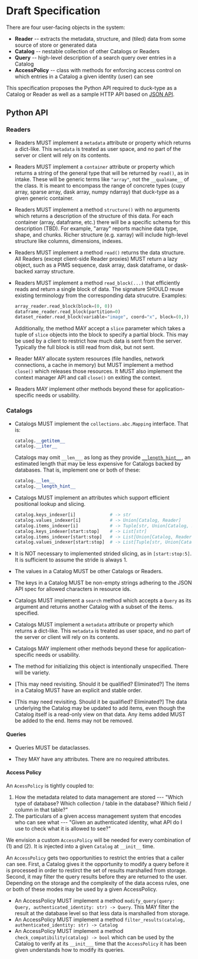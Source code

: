 # Draft Specification

There are four user-facing objects in the system:

* **Reader** -- extracts the metadata, structure, and (tiled) data from some
  source of store or generated data
* **Catalog** -- nestable collection of other Catalogs or Readers
* **Query** -- high-level description of a search query over entries in a
  Catalog
* **AccessPolicy** -- class with methods for enforcing access control on which
  entries in a Catalog a given identity (user) can see

This specification proposes the Python API required to duck-type as a Catalog or
Reader as well as a sample HTTP API based on
[JSON API](https://jsonapi.org/).

## Python API

### Readers

* Readers MUST implement a ``metadata`` attribute or property which returns
  a dict-like. This ``metadata`` is treated as user space, and no part of the
  server or client will rely on its contents.

* Readers MUST implement a ``container`` attribute or property which returns
  a string of the general type that will be returned by ``read()``, as in
  intake. These will be generic terms like ``"array"``, not the
  ``__qualname__`` of the class. It is meant to encompass the range of concrete
  types (cupy array, sparse array, dask array, numpy ndarray) that duck-type as
  a given generic container.

* Readers MUST implement a method ``structure()`` with no arguments
  which returns a description of the structure of this data. For each container
  (array, dataframe, etc.) there will be a specific schema for this description
  (TBD). For example, "array" reports machine data type, shape, and chunks.
  Richer structure (e.g. xarray) will include high-level structure like columns,
  dimensions, indexes.

* Readers MUST implement a method ``read()`` returns the data structure. All
  Readers (except client-side Reader proxies) MUST return a lazy object, such as
  a PIMS sequence, dask array, dask dataframe, or dask-backed xarray structure.

* Readers MUST implement a method ``read_block(...)`` that efficiently reads and
  return a single block of data. The signature SHOULD reuse existing terminology
  from the corresponding data strucutre. Examples:

  ```py
  array_reader.read_block(block=(0, 0))
  dataframe_reader.read_block(partition=0)
  dataset_reader.read_block(variable="image", coord="x", block=(0,))
  ```

  Additionally, the method MAY accept a ``slice`` parameter which takes a tuple
  of ``slice`` objects into the block to specify a partial block. This may be
  used by a client to restrict how much data is sent from the server. Typically
  the full block is still read from disk, but not sent.

* Reader MAY allocate system resources (file handles, network connections, a
  cache in memory) but MUST implement a method ``close()`` which releases those
  resources. It MUST also implement the context manager API and call ``close()``
  on exiting the context.

* Readers MAY implement other methods beyond these for application-specific
  needs or usability.

### Catalogs

* Catalogs MUST implement the ``collections.abc.Mapping`` interface. That is:

  ```python
  catalog.__getitem__
  catalog.__iter__
  ```

  Catalogs may omit ``__len___`` as long as they provide
  [``__length_hint__``](https://www.python.org/dev/peps/pep-0424/), an estimated
  length that may be less expensive for Catalogs backed by databases. That is,
  implement one or both of these:

  ```python
  catalog.__len__
  catalog.__length_hint__
  ```

* Catalogs MUST implement an attributes which support efficient positional
  lookup and slicing.

  ```python
  catalog.keys_indexer[i]             # -> str
  catalog.values_indexer[i]           # -> Union[Catalog, Reader]
  catalog.items_indexer[i]            # -> Tuple[str, Union[Catalog, Reader]]
  catalog.keys_indexer[start:stop]    # -> List[str]
  catalog.items_indexer[start:stop]   # -> List[Union[Catalog, Reader]]
  catalog.values_indexer[start:stop]  # -> List[Tuple[str, Union[Catalog, Reader]]]
  ```

* It is NOT necessary to implemented strided slicing, as in ``[start:stop:5]``.
  It is sufficient to assume the stride is always 1.

* The values in a Catalog MUST be other Catalogs or Readers.

* The keys in a Catalog MUST be non-empty strings adhering to the JSON API spec
  for allowed characters in resource ids.

* Catalogs MUST implement a ``search`` method which accepts a ``Query`` as its
  argument and returns another Catalog with a subset of the items.  specified.

* Catalogs MUST implement a ``metadata`` attribute or property which
  returns a dict-like. This ``metadata`` is treated as user space, and no part
  of the server or client will rely on its contents.

* Catalogs MAY implement other methods beyond these for application-specific
  needs or usability.

* The method for initializing this object is intentionally unspecified. There
  will be variety.

* [This may need revisiting. Should it be qualified? Eliminated?] The items in a
  Catalog MUST have an explicit and stable order.

* [This may need revisiting. Should it be qualified? Eliminated?] The data
  underlying the Catalog may be updated to add items, even though the Catalog
  itself is a read-only view on that data. Any items added MUST be added to the
  end. Items may not be removed.

#### Queries

* Queries MUST be dataclasses.

* They MAY have any attributes. There are no required attributes.

#### Access Policy

An ``AcessPolicy`` is tightly coupled to:

1. How the metadata related to data management are stored --- "Which type of
   database? Which collection / table in the database? Which field / column in
   that table?"
2. The particulars of a given access management system that encodes who can see
   what --- "Given an authenticated identity, what API do I use to check what it
   is allowed to see?"

We envision a custom ``AccessPolicy`` will be needed for every combination of
(1) and (2). It is injected into a given ``Catalog`` at ``__init__`` time.

An ``AccessPolicy`` gets two opportunities to restrict the entries that a caller
can see. First, a Catalog gives it the opportunity to modify a query before it
is processed in order to restirct the set of results marshalled from storage.
Second, it may filter the query results before they are returned to the user.
Depending on the storage and the complexity of the data access rules, one or
both of these modes may be used by a given AccessPolicy.

* An AccessPolicy MUST implement a method
  ``modify_query(query: Query, authenticated_identity: str) -> Query``. This MAY
  filter the result at the database level so that less data is marshalled from
  storage.
* An AccessPolicy MUST implement a method
  ``filter_results(catalog, authenticated_identity: str) -> Catalog``
* An AccessPolicy MUST implement a method
  ``check_compatibility(catalog) -> bool`` which can be used by the Catalog to
  verify at its ``__init___`` time that the ``AccessPolicy`` it has been given
  understands how to modify its queries.
